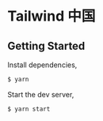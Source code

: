 # Tailwind 中国

## Getting Started

Install dependencies,

```bash
$ yarn
```

Start the dev server,

```bash
$ yarn start
```

